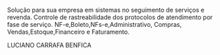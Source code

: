 Solução para sua empresa em sistemas no seguimento de serviços e revenda.
Controle de rastreabilidade dos protocolos de atendimento por fase de serviço.
NF-e,Boleto,NFs-e,Administrativo, Compras, Vendas,Estoque,Financeiro e Faturamento.

LUCIANO CARRAFA BENFICA